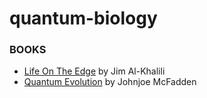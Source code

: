 # quantum-biology

### BOOKS
- [Life On The Edge](https://www.amazon.com/Life-Edge-Coming-Quantum-Biology/dp/0307986829) by Jim Al-Khalili
- [Quantum Evolution](https://www.amazon.com/gp/product/B01CC8B96Q) by Johnjoe McFadden
